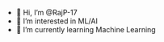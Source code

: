 - 👋 Hi, I’m @RajP-17
- 👀 I’m interested in ML/AI
- 🌱 I’m currently learning Machine Learning


<!---
RajP-17/RajP-17 is a ✨ special ✨ repository because its `README.md` (this file) appears on your GitHub profile.
You can click the Preview link to take a look at your changes.
--->
